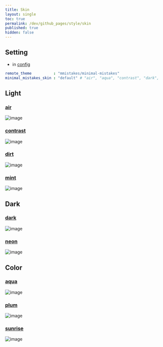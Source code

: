 ```yaml
---
title: Skin
layout: single
toc: true
permalink: /dev/github_pages/style/skin
published: true
hidden: false
---
```


<head>
  <base target="_blank">
</head>



## Setting

- in [config](/dev/github_pages#config)

```yml
remote_theme          : "mmistakes/minimal-mistakes"
minimal_mistakes_skin : "default" # "air", "aqua", "contrast", "dark", "dirt", "neon", "mint", "plum", "sunrise"
```



## Light

### [air](https://mmistakes.github.io/minimal-mistakes/docs/configuration/#air-skin-air)

![image](https://user-images.githubusercontent.com/92285528/143729570-58e0c1c4-f60a-4bb9-8741-c7f3a5df2bb1.png)

### [contrast](https://mmistakes.github.io/minimal-mistakes/docs/configuration/#contrast-skin-contrast)

![image](https://user-images.githubusercontent.com/92285528/143729299-9d45de54-236c-4e78-a662-2bfbb7e66afc.png)

### [dirt](https://mmistakes.github.io/minimal-mistakes/docs/configuration/#dirt-skin-dirt)

![image](https://user-images.githubusercontent.com/92285528/143728994-ea411fa2-df21-4947-b323-0f28249b7b3d.png)

### [mint](https://mmistakes.github.io/minimal-mistakes/docs/configuration/#mint-skin-mint)

![image](https://user-images.githubusercontent.com/92285528/143728646-c1feba20-65d5-4777-b775-afa537f8712d.png)



## Dark

### [dark](https://mmistakes.github.io/minimal-mistakes/docs/configuration/#dark-skin-dark)

![image](https://user-images.githubusercontent.com/92285528/143727688-90b5a8c5-60e0-4376-ba3d-ab0a60d475be.png)

### [neon](https://mmistakes.github.io/minimal-mistakes/docs/configuration/#neon-skin-neon)

![image](https://user-images.githubusercontent.com/92285528/143727474-9e0c369a-c587-41ef-8906-79bd31df095a.png)



## Color

### [aqua](https://mmistakes.github.io/minimal-mistakes/docs/configuration/#aqua-skin-aqua)

![image](https://user-images.githubusercontent.com/92285528/143727199-dd40986b-a777-4c67-aa6b-7eccd0467bd0.png)

### [plum](https://mmistakes.github.io/minimal-mistakes/docs/configuration/#neon-skin-plum)

![image](https://user-images.githubusercontent.com/92285528/143726726-ffff992f-b44c-4edb-8ea7-de211650f11e.png)

### [sunrise](https://mmistakes.github.io/minimal-mistakes/docs/configuration/#sunrise-skin-sunrise)

![image](https://user-images.githubusercontent.com/92285528/143726371-bf3f2224-85fd-4f48-ab39-46200945bb32.png)
